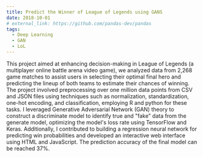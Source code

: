 ```yaml
---
title: Predict the Winner of League of Legends using GANS 
date: 2018-10-01
# external_link: https://github.com/pandas-dev/pandas
tags:
  - Deep Learning
  - GAN
  - LoL
---
```


This project aimed at enhancing decision-making in League of Legends (a multiplayer online battle arena video game), we analyzed data from 2,268 game matches to assist users in selecting their optimal final hero and predicting the lineup of both teams to estimate their chances of winning. The project involved preprocessing over one million data points from CSV and JSON files using techniques such as normalization, standardization, one-hot encoding, and classification, employing R and python for these tasks. I leveraged Generative Adversarial Network (GAN) theory to construct a discriminate model to identify true and "fake" data from the generate model, optimizing the model's loss rate using TensorFlow and Keras. Additionally, I contributed to building a regression neural network for predicting win probabilities and developed an interactive web interface using HTML and JavaScript. The prediction accuracy of the final model can be reached 37%.

<!--more-->
